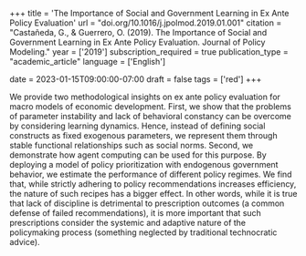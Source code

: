 +++
title = 'The Importance of Social and Government Learning in Ex Ante Policy Evaluation'
url = "doi.org/10.1016/j.jpolmod.2019.01.001"
citation = "Castañeda, G., &amp; Guerrero, O. (2019). The Importance of Social and Government Learning in Ex Ante Policy Evaluation. Journal of Policy Modeling."
year = ['2019']
subscription_required = true
publication_type = "academic_article"
language = ['English']


date = 2023-01-15T09:00:00-07:00
draft = false
tags = ['red']
+++

We provide two methodological insights on ex ante policy evaluation for macro models of economic development. First, we show that the problems of parameter instability and lack of behavioral constancy can be overcome by considering learning dynamics. Hence, instead of defining social constructs as fixed exogenous parameters, we represent them through stable functional relationships such as social norms. Second, we demonstrate how agent computing can be used for this purpose. By deploying a model of policy prioritization with endogenous government behavior, we estimate the performance of different policy regimes. We find that, while strictly adhering to policy recommendations increases efficiency, the nature of such recipes has a bigger effect. In other words, while it is true that lack of discipline is detrimental to prescription outcomes (a common defense of failed recommendations), it is more important that such prescriptions consider the systemic and adaptive nature of the policymaking process (something neglected by traditional technocratic advice).
